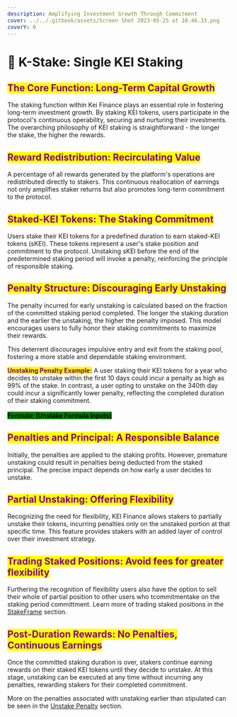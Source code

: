 ```yaml
---
description: Amplifying Investment Growth Through Commitment
cover: ../../.gitbook/assets/Screen Shot 2023-05-25 at 10.46.33.png
coverY: 0
---
```


# 🌱 K-Stake: Single KEI Staking

## <mark style="color:purple;">**The Core Function: Long-Term Capital Growth**</mark>

The staking function within Kei Finance plays an essential role in fostering long-term investment growth. By staking KEI tokens, users participate in the protocol's continuous operability, securing and nurturing their investments. The overarching philosophy of KEI staking is straightforward - the longer the stake, the higher the rewards.

## <mark style="color:purple;">**Reward Redistribution: Recirculating Value**</mark>

A percentage of all rewards generated by the platform's operations are redistributed directly to stakers. This continuous reallocation of earnings not only amplifies staker returns but also promotes long-term commitment to the protocol.

## <mark style="color:purple;">**Staked-KEI Tokens: The Staking Commitment**</mark>

Users stake their KEI tokens for a predefined duration to earn staked-KEI tokens (sKEI). These tokens represent a user's stake position and commitment to the protocol. Unstaking sKEI before the end of the predetermined staking period will invoke a penalty, reinforcing the principle of responsible staking.

## <mark style="color:purple;">**Penalty Structure: Discouraging Early Unstaking**</mark>

The penalty incurred for early unstaking is calculated based on the fraction of the committed staking period completed. The longer the staking duration and the earlier the unstaking, the higher the penalty imposed. This model encourages users to fully honor their staking commitments to maximize their rewards.

This deterrent discourages impulsive entry and exit from the staking pool, fostering a more stable and dependable staking environment.

<mark style="color:purple;">**Unstaking Penalty Example:**</mark> A user staking their KEI tokens for a year who decides to unstake within the first 10 days could incur a penalty as high as 99% of the stake. In contrast, a user opting to unstake on the 340th day could incur a significantly lower penalty, reflecting the completed duration of their staking commitment.\
\
<mark style="background-color:green;">**Formula: (Unstake Formula Inputs)**</mark>

## <mark style="color:purple;">**Penalties and Principal: A Responsible Balance**</mark>

Initially, the penalties are applied to the staking profits. However, premature unstaking could result in penalties being deducted from the staked principal. The precise impact depends on how early a user decides to unstake.

## <mark style="color:purple;">**Partial Unstaking: Offering Flexibility**</mark>

Recognizing the need for flexibility, KEI Finance allows stakers to partially unstake their tokens, incurring penalties only on the unstaked portion at that specific time. This feature provides stakers with an added layer of control over their investment strategy.

## <mark style="color:purple;">Trading Staked Positions: Avoid fees for greater flexibility</mark>&#x20;

Furthering the recognition of flexibility users also have the option to sell their whole of partial position to other users who tcommitmentake on the staking period committment. Learn more of trading staked positions in the [StakeFrame](../k-positions-kei-portfolio-trading-coming-soon.md) section.&#x20;

## <mark style="color:purple;">**Post-Duration Rewards: No Penalties, Continuous Earnings**</mark>

Once the committed staking duration is over, stakers continue earning rewards on their staked KEI tokens until they decide to unstake. At this stage, unstaking can be executed at any time without incurring any penalties, rewarding stakers for their completed commitment.

More on the penalties associated with unstaking earlier than stipulated can be seen in the [Unstake Penalty](./#unstake-penalty) section.
